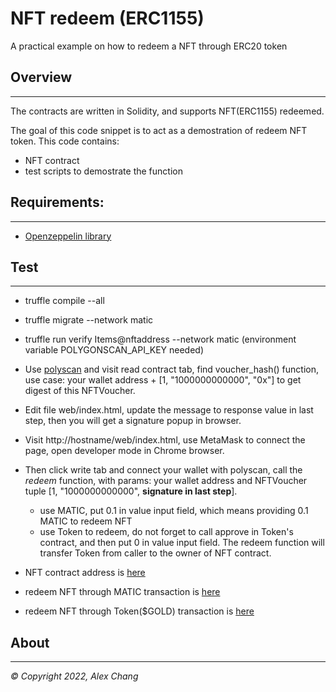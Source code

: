 # NFT redeem (ERC1155) 

A practical example on how to redeem a NFT through ERC20 token


## Overview
-----------
The contracts are written in Solidity, and supports NFT(ERC1155) redeemed. 

The goal of this code snippet is to act as a demostration of redeem NFT token. This code contains:

- NFT contract 
- test scripts to demostrate the function 

## Requirements:
--------------

- [Openzeppelin library](https://github.com/OpenZeppelin/openzeppelin-contracts)

## Test
-------
- truffle compile --all
- truffle migrate --network matic
- truffle run verify Items@nftaddress --network matic (environment variable POLYGONSCAN_API_KEY needed)
- Use [polyscan](https://mumbai.polygonscan.com/) and visit read contract tab, find voucher_hash() function, use case: your wallet address + [1, "1000000000000", "0x"] to get digest of this NFTVoucher.
- Edit file web/index.html, update the message to response value in last step, then you will get a signature popup in browser.
- Visit http://hostname/web/index.html, use MetaMask to connect the page, open developer mode in Chrome browser.
- Then click write tab and connect your wallet with polyscan, call the _redeem_ function, with params: your wallet address and NFTVoucher tuple [1, "1000000000000", __signature in last step__].
	- use MATIC, put 0.1 in value input field, which means providing 0.1 MATIC to redeem NFT
	- use Token to redeem, do not forget to call approve in Token's contract, and then put 0 in value input field. The redeem function will transfer Token from caller to the owner of NFT contract.


- NFT contract address is [here](https://mumbai.polygonscan.com/address/0x3eB4800b07b72f054Baa0d62f9DC577c983CAB05)
- redeem NFT through MATIC transaction is [here](https://mumbai.polygonscan.com/tx/0x1e6aa670e565d363ca8952b413cf28cbc606e72a5bd96c2ba53ac9be25340d9c)
- redeem NFT through Token($GOLD) transaction is [here](https://mumbai.polygonscan.com/tx/0x656c71f2ff064e2e19a50e20b2202e68a5629076b348ec37f54a91cbae26b680)
## About
-----

_© Copyright 2022, Alex Chang_
